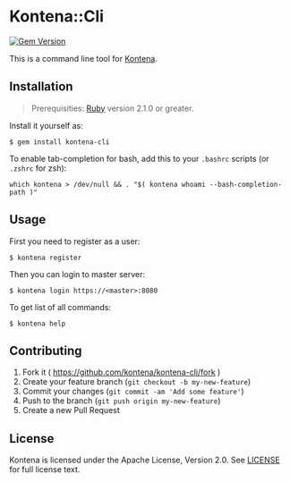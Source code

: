 # Kontena::Cli
[![Gem Version](https://badge.fury.io/rb/kontena-cli.svg)](http://badge.fury.io/rb/kontena-cli)

This is a command line tool for [Kontena](http://www.kontena.io).

## Installation
> Prerequisities: [Ruby](https://www.ruby-lang.org/en/) version 2.1.0 or greater.

Install it yourself as:

    $ gem install kontena-cli

To enable tab-completion for bash, add this to your `.bashrc` scripts (or `.zshrc` for zsh):

```
which kontena > /dev/null && . "$( kontena whoami --bash-completion-path )"
```

## Usage

First you need to register as a user:

    $ kontena register

Then you can login to master server:

    $ kontena login https://<master>:8080

To get list of all commands:

    $ kontena help

## Contributing

1. Fork it ( https://github.com/kontena/kontena-cli/fork )
2. Create your feature branch (`git checkout -b my-new-feature`)
3. Commit your changes (`git commit -am 'Add some feature'`)
4. Push to the branch (`git push origin my-new-feature`)
5. Create a new Pull Request

## License

Kontena is licensed under the Apache License, Version 2.0. See [LICENSE](LICENSE.txt) for full license text.
